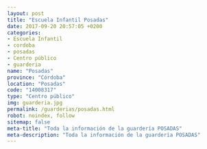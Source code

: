 ```yaml
---
layout: post
title: "Escuela Infantil Posadas"
date: 2017-09-20 20:57:05 +0200
categories:
- Escuela Infantil
- cordoba
- posadas
- Centro público
- guarderia
name: "Posadas"
province: "Córdoba"
location: "Posadas"
code: "14008317"
type: "Centro público"
img: guarderia.jpg
permalink: /guarderias/posadas.html
robot: noindex, follow
sitemap: false
meta-title: "Toda la información de la guardería POSADAS"
meta-description: "Toda la información de la guardería POSADAS"
---
```


